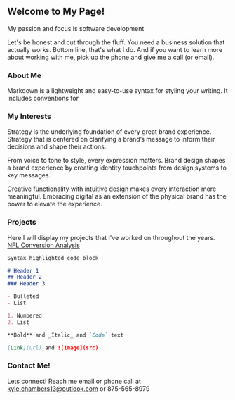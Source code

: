 ## Welcome to My Page!

My passion and focus is software development

Let's be honest and cut through the fluff. You need a business solution that actually works. Bottom line, that's what I do. And if you want to learn more about working with me, pick up the phone and give me a call (or email).

### About Me

Markdown is a lightweight and easy-to-use syntax for styling your writing. It includes conventions for

### My Interests
Strategy is the underlying foundation of every great brand experience. Strategy that is centered on clarifying a brand’s message to inform their decisions and shape their actions.

From voice to tone to style, every expression matters. Brand design shapes a brand experience by creating identity touchpoints from design systems to key messages.

Creative functionality with intuitive design makes every interaction more meaningful. Embracing digital as an extension of the physical brand has the power to elevate the experience.


### Projects

Here I will display my projects that I've worked on throughout the years.
<a href="https://github.com/MyFriendKMC/Conversions/blob/master/NFL_conversions.ipynb" class="button">NFL Conversion Analysis</a>

```markdown
Syntax highlighted code block

# Header 1
## Header 2
### Header 3

- Bulleted
- List

1. Numbered
2. List

**Bold** and _Italic_ and `Code` text

[Link](url) and ![Image](src)
```



### Contact Me!
Lets connect! Reach me email or phone call at kyle.chambers13@outlook.com or 875-565-8979
